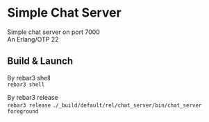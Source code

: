 Simple Chat Server
=====

Simple chat server on port 7000<br /> 
An Erlang/OTP 22

Build & Launch
-----
By rebar3 shell<br /> 
```rebar3 shell```

By rebar3 release<br /> 
```rebar3 release```
```./_build/default/rel/chat_server/bin/chat_server foreground```
